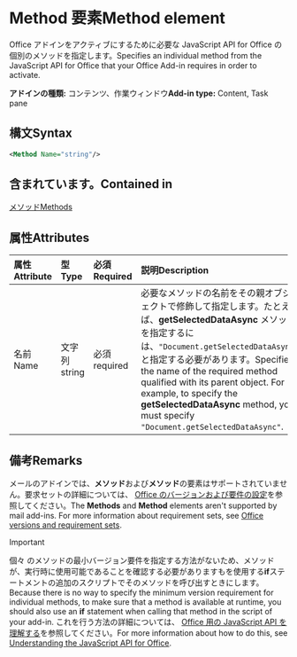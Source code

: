# <a name="method-element"></a><span data-ttu-id="bfa40-101">Method 要素</span><span class="sxs-lookup"><span data-stu-id="bfa40-101">Method element</span></span>

<span data-ttu-id="bfa40-102">Office アドインをアクティブにするために必要な JavaScript API for Office の個別のメソッドを指定します。</span><span class="sxs-lookup"><span data-stu-id="bfa40-102">Specifies an individual method from the JavaScript API for Office that your Office Add-in requires in order to activate.</span></span>

<span data-ttu-id="bfa40-103">**アドインの種類:** コンテンツ、作業ウィンドウ</span><span class="sxs-lookup"><span data-stu-id="bfa40-103">**Add-in type:** Content, Task pane</span></span>

## <a name="syntax"></a><span data-ttu-id="bfa40-104">構文</span><span class="sxs-lookup"><span data-stu-id="bfa40-104">Syntax</span></span>

```XML
<Method Name="string"/>
```

## <a name="contained-in"></a><span data-ttu-id="bfa40-105">含まれています。</span><span class="sxs-lookup"><span data-stu-id="bfa40-105">Contained in</span></span>

[<span data-ttu-id="bfa40-106">メソッド</span><span class="sxs-lookup"><span data-stu-id="bfa40-106">Methods</span></span>](methods.md)

## <a name="attributes"></a><span data-ttu-id="bfa40-107">属性</span><span class="sxs-lookup"><span data-stu-id="bfa40-107">Attributes</span></span>

|<span data-ttu-id="bfa40-108">**属性**</span><span class="sxs-lookup"><span data-stu-id="bfa40-108">**Attribute**</span></span>|<span data-ttu-id="bfa40-109">**型**</span><span class="sxs-lookup"><span data-stu-id="bfa40-109">**Type**</span></span>|<span data-ttu-id="bfa40-110">**必須**</span><span class="sxs-lookup"><span data-stu-id="bfa40-110">**Required**</span></span>|<span data-ttu-id="bfa40-111">**説明**</span><span class="sxs-lookup"><span data-stu-id="bfa40-111">**Description**</span></span>|
|:-----|:-----|:-----|:-----|
|<span data-ttu-id="bfa40-112">名前</span><span class="sxs-lookup"><span data-stu-id="bfa40-112">Name</span></span>|<span data-ttu-id="bfa40-113">文字列</span><span class="sxs-lookup"><span data-stu-id="bfa40-113">string</span></span>|<span data-ttu-id="bfa40-114">必須</span><span class="sxs-lookup"><span data-stu-id="bfa40-114">required</span></span>|<span data-ttu-id="bfa40-p101">必要なメソッドの名前をその親オブジェクトで修飾して指定します。たとえば、**getSelectedDataAsync** メソッドを指定するには、`"Document.getSelectedDataAsync"` と指定する必要があります。</span><span class="sxs-lookup"><span data-stu-id="bfa40-p101">Specifies the name of the required method qualified with its parent object. For example, to specify the  **getSelectedDataAsync** method, you must specify `"Document.getSelectedDataAsync"`.</span></span>|

## <a name="remarks"></a><span data-ttu-id="bfa40-117">備考</span><span class="sxs-lookup"><span data-stu-id="bfa40-117">Remarks</span></span>

<span data-ttu-id="bfa40-118">メールのアドインでは、**メソッド**および**メソッド**の要素はサポートされていません。要求セットの詳細については、 [Office のバージョンおよび要件の設定](https://docs.microsoft.com/office/dev/add-ins/develop/office-versions-and-requirement-sets)を参照してください。</span><span class="sxs-lookup"><span data-stu-id="bfa40-118">The  **Methods** and **Method** elements aren't supported by mail add-ins. For more information about requirement sets, see [Office versions and requirement sets](https://docs.microsoft.com/office/dev/add-ins/develop/office-versions-and-requirement-sets).</span></span>

> [!IMPORTANT] 
> <span data-ttu-id="bfa40-119">個々 のメソッドの最小バージョン要件を指定する方法がないため、メソッドが、実行時に使用可能であることを確認する必要がありますもを使用する**if**ステートメントの追加のスクリプトでそのメソッドを呼び出すときにします。</span><span class="sxs-lookup"><span data-stu-id="bfa40-119">Because there is no way to specify the minimum version requirement for individual methods, to make sure that a method is available at runtime, you should also use an **if** statement when calling that method in the script of your add-in.</span></span> <span data-ttu-id="bfa40-120">これを行う方法の詳細については、 [Office 用の JavaScript API を理解する](https://docs.microsoft.com/office/dev/add-ins/develop/understanding-the-javascript-api-for-office)を参照してください。</span><span class="sxs-lookup"><span data-stu-id="bfa40-120">For more information about how to do this, see [Understanding the JavaScript API for Office](https://docs.microsoft.com/office/dev/add-ins/develop/understanding-the-javascript-api-for-office).</span></span>

